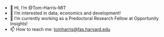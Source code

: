 - 👋 Hi, I’m @Tom-Harris-MIT
- 👀 I’m interested in data, economics and development!
- 🌱 I’m currently working as a Predoctoral Research Fellow at Opportunity Insights!
- 📫 How to reach me: tomharris@fas.harvard.edu

<!---
Tom-Harris-MIT/Tom-Harris-MIT is a ✨ special ✨ repository because its `README.md` (this file) appears on your GitHub profile.
You can click the Preview link to take a look at your changes.
--->
